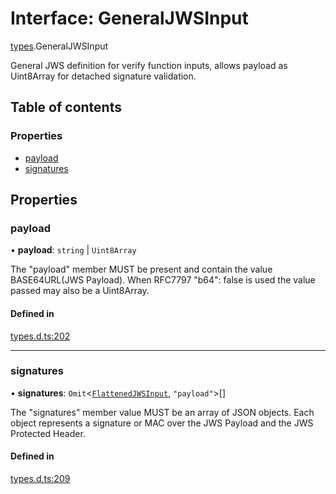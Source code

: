# Interface: GeneralJWSInput

[types](../modules/types.md).GeneralJWSInput

General JWS definition for verify function inputs, allows payload as
Uint8Array for detached signature validation.

## Table of contents

### Properties

- [payload](types.GeneralJWSInput.md#payload)
- [signatures](types.GeneralJWSInput.md#signatures)

## Properties

### payload

• **payload**: `string` \| `Uint8Array`

The "payload" member MUST be present and contain the value
BASE64URL(JWS Payload). When RFC7797 "b64": false is used
the value passed may also be a Uint8Array.

#### Defined in

[types.d.ts:202](https://github.com/panva/jose/blob/v3.14.3/src/types.d.ts#L202)

___

### signatures

• **signatures**: `Omit`<[`FlattenedJWSInput`](types.FlattenedJWSInput.md), ``"payload"``\>[]

The "signatures" member value MUST be an array of JSON objects.
Each object represents a signature or MAC over the JWS Payload and
the JWS Protected Header.

#### Defined in

[types.d.ts:209](https://github.com/panva/jose/blob/v3.14.3/src/types.d.ts#L209)
